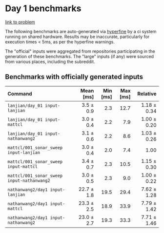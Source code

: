 # Day 1 benchmarks

[link to problem](http://adventofcode.com/2021/day/1)

The following benchmarks are auto-generated via [hyperfine](https://github.com/sharkdp/hyperfine) by a ci system running on shared hardware. Results may be inaccurate, particularly for execution times < 5ms, as per the hyperfine warnings.

The "official" inputs were aggregated from repositories participating in the generation of these benchmarks. The "large" inputs (if any) were sourced from various places, including the subreddit.

## Benchmarks with officially generated inputs
| Command | Mean [ms] | Min [ms] | Max [ms] | Relative |
|:---|---:|---:|---:|---:|
| `lanjian/day_01 input-lanjian` | 3.5 ± 0.9 | 2.3 | 12.7 | 1.18 ± 0.34 |
| `lanjian/day_01 input-mattcl` | 3.0 ± 0.4 | 2.2 | 7.9 | 1.00 ± 0.20 |
| `lanjian/day_01 input-nathanwang2` | 3.1 ± 0.6 | 2.2 | 8.6 | 1.03 ± 0.26 |
| `mattcl/001_sonar_sweep input-lanjian` | 3.0 ± 0.4 | 2.0 | 7.4 | 1.00 |
| `mattcl/001_sonar_sweep input-mattcl` | 3.4 ± 0.7 | 2.3 | 10.5 | 1.15 ± 0.30 |
| `mattcl/001_sonar_sweep input-nathanwang2` | 3.0 ± 0.5 | 2.3 | 9.0 | 1.00 ± 0.22 |
| `nathanwang2/day1 input-lanjian` | 22.7 ± 1.8 | 19.5 | 29.4 | 7.62 ± 1.28 |
| `nathanwang2/day1 input-mattcl` | 23.3 ± 2.5 | 18.9 | 33.9 | 7.79 ± 1.42 |
| `nathanwang2/day1 input-nathanwang2` | 23.0 ± 2.7 | 19.3 | 33.3 | 7.71 ± 1.46 |
